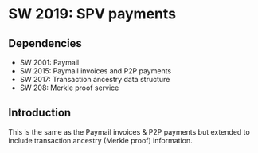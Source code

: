 SW 2019: SPV payments
====================

Dependencies
------------
* SW 2001: Paymail
* SW 2015: Paymail invoices and P2P payments
* SW 2017: Transaction ancestry data structure
* SW 208: Merkle proof service

Introduction
------------
This is the same as the Paymail invoices & P2P payments but extended to include
transaction ancestry (Merkle proof) information.